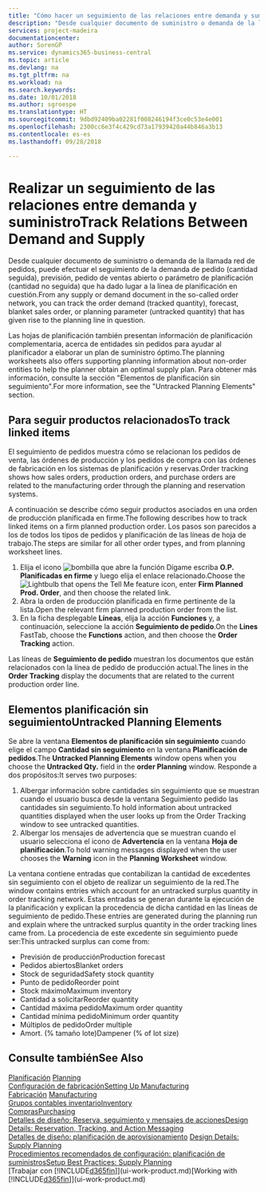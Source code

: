 ```yaml
---
title: "Cómo hacer un seguimiento de las relaciones entre demanda y suministro | Documentos de Microsoft"
description: "Desde cualquier documento de suministro o demanda de la llamada red de pedidos, puede efectuar el seguimiento de la demanda de pedido (cantidad seguida), previsión, pedido de ventas abierto o parámetro de planificación (cantidad no seguida) que ha dado lugar a la línea de planificación en cuestión."
services: project-madeira
documentationcenter: 
author: SorenGP
ms.service: dynamics365-business-central
ms.topic: article
ms.devlang: na
ms.tgt_pltfrm: na
ms.workload: na
ms.search.keywords: 
ms.date: 10/01/2018
ms.author: sgroespe
ms.translationtype: HT
ms.sourcegitcommit: 9dbd92409ba02281f008246194f3ce0c53e4e001
ms.openlocfilehash: 2300cc6e3f4c429cd73a17939420a44b846a3b13
ms.contentlocale: es-es
ms.lasthandoff: 09/28/2018

---
```

# <a name="track-relations-between-demand-and-supply"></a><span data-ttu-id="9073a-103">Realizar un seguimiento de las relaciones entre demanda y suministro</span><span class="sxs-lookup"><span data-stu-id="9073a-103">Track Relations Between Demand and Supply</span></span>
<span data-ttu-id="9073a-104">Desde cualquier documento de suministro o demanda de la llamada red de pedidos, puede efectuar el seguimiento de la demanda de pedido (cantidad seguida), previsión, pedido de ventas abierto o parámetro de planificación (cantidad no seguida) que ha dado lugar a la línea de planificación en cuestión.</span><span class="sxs-lookup"><span data-stu-id="9073a-104">From any supply or demand document in the so-called order network, you can track the order demand (tracked quantity), forecast, blanket sales order, or planning parameter (untracked quantity) that has given rise to the planning line in question.</span></span>

<span data-ttu-id="9073a-105">Las hojas de planificación también presentan información de planificación complementaria, acerca de entidades sin pedidos para ayudar al planificador a elaborar un plan de suministro óptimo.</span><span class="sxs-lookup"><span data-stu-id="9073a-105">The planning worksheets also offers supporting planning information about non-order entities to help the planner obtain an optimal supply plan.</span></span> <span data-ttu-id="9073a-106">Para obtener más información, consulte la sección "Elementos de planificación sin seguimiento".</span><span class="sxs-lookup"><span data-stu-id="9073a-106">For more information, see the "Untracked Planning Elements" section.</span></span>

## <a name="to-track-linked-items"></a><span data-ttu-id="9073a-107">Para seguir productos relacionados</span><span class="sxs-lookup"><span data-stu-id="9073a-107">To track linked items</span></span>
<span data-ttu-id="9073a-108">El seguimiento de pedidos muestra cómo se relacionan los pedidos de venta, las órdenes de producción y los pedidos de compra con las órdenes de fabricación en los sistemas de planificación y reservas.</span><span class="sxs-lookup"><span data-stu-id="9073a-108">Order tracking shows how sales orders, production orders, and purchase orders are related to the manufacturing order through the planning and reservation systems.</span></span>

<span data-ttu-id="9073a-109">A continuación se describe cómo seguir productos asociados en una orden de producción planificada en firme.</span><span class="sxs-lookup"><span data-stu-id="9073a-109">The following describes how to track linked items on a firm planned production order.</span></span> <span data-ttu-id="9073a-110">Los pasos son parecidos a los de todos los tipos de pedidos y planificación de las líneas de hoja de trabajo.</span><span class="sxs-lookup"><span data-stu-id="9073a-110">The steps are similar for all other order types, and from planning worksheet lines.</span></span>

1. <span data-ttu-id="9073a-111">Elija el icono ![bombilla que abre la función Dígame](media/ui-search/search_small.png "Dígame que desea hacer") escriba **O.P. Planificadas en firme** y luego elija el enlace relacionado.</span><span class="sxs-lookup"><span data-stu-id="9073a-111">Choose the ![Lightbulb that opens the Tell Me feature](media/ui-search/search_small.png "Tell me what you want to do") icon, enter **Firm Planned Prod. Order**, and then choose the related link.</span></span>
2. <span data-ttu-id="9073a-112">Abra la orden de producción planificada en firme pertinente de la lista.</span><span class="sxs-lookup"><span data-stu-id="9073a-112">Open the relevant firm planned production order from the list.</span></span>
3. <span data-ttu-id="9073a-113">En la ficha desplegable **Líneas**, elija la acción **Funciones** y, a continuación, seleccione la acción **Seguimiento de pedido**.</span><span class="sxs-lookup"><span data-stu-id="9073a-113">On the **Lines** FastTab, choose the **Functions** action, and then choose the **Order Tracking** action.</span></span>

<span data-ttu-id="9073a-114">Las líneas de **Seguimiento de pedido** muestran los documentos que están relacionados con la línea de pedido de producción actual.</span><span class="sxs-lookup"><span data-stu-id="9073a-114">The lines in the **Order Tracking** display the documents that are related to the current production order line.</span></span>

## <a name="untracked-planning-elements"></a><span data-ttu-id="9073a-115">Elementos planificación sin seguimiento</span><span class="sxs-lookup"><span data-stu-id="9073a-115">Untracked Planning Elements</span></span>
<span data-ttu-id="9073a-116">Se abre la ventana **Elementos de planificación sin seguimiento** cuando elige el campo **Cantidad sin seguimiento** en la ventana **Planificación de pedidos**.</span><span class="sxs-lookup"><span data-stu-id="9073a-116">The **Untracked Planning Elements** window opens when you choose the **Untracked Qty.** field in the **order Planning** window.</span></span> <span data-ttu-id="9073a-117">Responde a dos propósitos:</span><span class="sxs-lookup"><span data-stu-id="9073a-117">It serves two purposes:</span></span>

1. <span data-ttu-id="9073a-118">Albergar información sobre cantidades sin seguimiento que se muestran cuando el usuario busca desde la ventana Seguimiento pedido las cantidades sin seguimiento.</span><span class="sxs-lookup"><span data-stu-id="9073a-118">To hold information about untracked quantities displayed when the user looks up from the Order Tracking window to see untracked quantities.</span></span>
2. <span data-ttu-id="9073a-119">Albergar los mensajes de advertencia que se muestran cuando el usuario selecciona el icono de **Advertencia** en la ventana **Hoja de planificación**.</span><span class="sxs-lookup"><span data-stu-id="9073a-119">To hold warning messages displayed when the user chooses the **Warning** icon in the **Planning Worksheet** window.</span></span>

<span data-ttu-id="9073a-120">La ventana contiene entradas que contabilizan la cantidad de excedentes sin seguimiento con el objeto de realizar un seguimiento de la red.</span><span class="sxs-lookup"><span data-stu-id="9073a-120">The window contains entries which account for an untracked surplus quantity in order tracking network.</span></span> <span data-ttu-id="9073a-121">Estas entradas se generan durante la ejecución de la planificación y explican la procedencia de dicha cantidad en las líneas de seguimiento de pedido.</span><span class="sxs-lookup"><span data-stu-id="9073a-121">These entries are generated during the planning run and explain where the untracked surplus quantity in the order tracking lines came from.</span></span> <span data-ttu-id="9073a-122">La procedencia de este excedente sin seguimiento puede ser:</span><span class="sxs-lookup"><span data-stu-id="9073a-122">This untracked surplus can come from:</span></span>

- <span data-ttu-id="9073a-123">Previsión de producción</span><span class="sxs-lookup"><span data-stu-id="9073a-123">Production forecast</span></span>
- <span data-ttu-id="9073a-124">Pedidos abiertos</span><span class="sxs-lookup"><span data-stu-id="9073a-124">Blanket orders</span></span>
- <span data-ttu-id="9073a-125">Stock de seguridad</span><span class="sxs-lookup"><span data-stu-id="9073a-125">Safety stock quantity</span></span>
- <span data-ttu-id="9073a-126">Punto de pedido</span><span class="sxs-lookup"><span data-stu-id="9073a-126">Reorder point</span></span>
- <span data-ttu-id="9073a-127">Stock máximo</span><span class="sxs-lookup"><span data-stu-id="9073a-127">Maximum inventory</span></span>
- <span data-ttu-id="9073a-128">Cantidad a solicitar</span><span class="sxs-lookup"><span data-stu-id="9073a-128">Reorder quantity</span></span>
- <span data-ttu-id="9073a-129">Cantidad máxima pedido</span><span class="sxs-lookup"><span data-stu-id="9073a-129">Maximum order quantity</span></span>
- <span data-ttu-id="9073a-130">Cantidad mínima pedido</span><span class="sxs-lookup"><span data-stu-id="9073a-130">Minimum order quantity</span></span>
- <span data-ttu-id="9073a-131">Múltiplos de pedido</span><span class="sxs-lookup"><span data-stu-id="9073a-131">Order multiple</span></span>
- <span data-ttu-id="9073a-132">Amort. (% tamaño lote)</span><span class="sxs-lookup"><span data-stu-id="9073a-132">Dampener (% of lot size)</span></span>

## <a name="see-also"></a><span data-ttu-id="9073a-133">Consulte también</span><span class="sxs-lookup"><span data-stu-id="9073a-133">See Also</span></span>  
<span data-ttu-id="9073a-134">[Planificación](production-planning.md) </span><span class="sxs-lookup"><span data-stu-id="9073a-134">[Planning](production-planning.md) </span></span>  
[<span data-ttu-id="9073a-135">Configuración de fabricación</span><span class="sxs-lookup"><span data-stu-id="9073a-135">Setting Up Manufacturing</span></span>](production-configure-production-processes.md)  
<span data-ttu-id="9073a-136">[Fabricación](production-manage-manufacturing.md)  </span><span class="sxs-lookup"><span data-stu-id="9073a-136">[Manufacturing](production-manage-manufacturing.md)  </span></span>  
[<span data-ttu-id="9073a-137">Grupos contables inventario</span><span class="sxs-lookup"><span data-stu-id="9073a-137">Inventory</span></span>](inventory-manage-inventory.md)  
[<span data-ttu-id="9073a-138">Compras</span><span class="sxs-lookup"><span data-stu-id="9073a-138">Purchasing</span></span>](purchasing-manage-purchasing.md)  
[<span data-ttu-id="9073a-139">Detalles de diseño: Reserva, seguimiento y mensajes de acciones</span><span class="sxs-lookup"><span data-stu-id="9073a-139">Design Details: Reservation, Tracking, and Action Messaging</span></span>](design-details-reservation-order-tracking-and-action-messaging.md)  
<span data-ttu-id="9073a-140">[Detalles de diseño: planificación de aprovisionamiento](design-details-supply-planning.md) </span><span class="sxs-lookup"><span data-stu-id="9073a-140">[Design Details: Supply Planning](design-details-supply-planning.md) </span></span>  
[<span data-ttu-id="9073a-141">Procedimientos recomendados de configuración: planificación de suministros</span><span class="sxs-lookup"><span data-stu-id="9073a-141">Setup Best Practices: Supply Planning</span></span>](setup-best-practices-supply-planning.md)  
<span data-ttu-id="9073a-142">[Trabajar con [!INCLUDE[d365fin](includes/d365fin_md.md)]](ui-work-product.md)</span><span class="sxs-lookup"><span data-stu-id="9073a-142">[Working with [!INCLUDE[d365fin](includes/d365fin_md.md)]](ui-work-product.md)</span></span>

